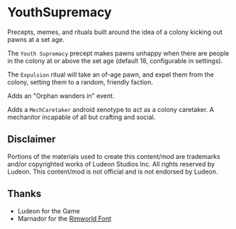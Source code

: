 <!--
<p>
  <a href="https://steamcommunity.com/sharedfiles/filedetails/?id=YOUR_WORKSHOP_ITEM_ID" alt="Steam Workshop Link">
  <img src="https://img.shields.io/static/v1?label=Steam&message=Workshop&color=blue&logo=steam&link=https://steamcommunity.com/sharedfiles/filedetails/?id=YOUR_WORKSHOP_ITEM_ID"/>
  </a>
</p>

# Please Remember to replace the YOUR_WORKSHOP_ITEM_ID placeholder once you upload your mod and have an id and remove this line.
# After you've uploaded it, Rimworld will add a PublishedFileId.txt in your About.xml, remeber to commit it!
# When making your Steam Workshop description you may find the [Text formatting reference sheet](https://steamcommunity.com/comment/Recommendation/formattinghelp) useful

# Example Steam Workshop Template
```
[h1]YouthSupremacy[/h1]

A Persona AI core controlled mechinator

[h2]Disclaimer[/h2]
Portions of the materials used to create this content/mod are trademarks and/or copyrighted works of Ludeon Studios Inc. All rights reserved by Ludeon. This content/mod is not official and is not endorsed by Ludeon.

[h2]Thanks[/h2]
[list]
[*]Ludeon for the Game[/*]
[*]Marnador for the [url=https://github.com/spdskatr/RWModdingResources/raw/master/RimWordFont.ttf]Rimworld Font[/url][/*]
[/list]

[url=https://github.com/keyz182/YouthSupremacy][img]https://img.shields.io/static/v1?label=YouthSupremacy&message=Fork%20me%20on%20github&color=d2e885&logo=github[/img][/url]
```-->

# YouthSupremacy

Precepts, memes, and rituals built around the idea of a colony kicking out pawns at a set age. 

The `Youth Supremacy` precept makes pawns unhappy when there are people in the colony at or above the set age (default 18, configurable in settings).

The `Expulsion` ritual will take an of-age pawn, and expel them from the colony, setting them to a random, friendly faction.

Adds an "Orphan wanders in" event. 

Adds a `MechCaretaker` android xenotype to act as a colony caretaker. A mechanitor incapable of all but crafting and social.


## Disclaimer
Portions of the materials used to create this content/mod are trademarks and/or copyrighted works of Ludeon Studios Inc. All rights reserved by Ludeon. This content/mod is not official and is not endorsed by Ludeon.

## Thanks
* Ludeon for the Game
* Marnador for the [Rimworld Font](https://github.com/spdskatr/RWModdingResources/raw/master/RimWordFont.ttf)